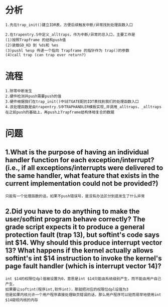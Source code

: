 # 分析
```
1.先在trap_init()建立IDR表，方便后续触发中断/异常找到处理函数入口

2.在trapentry.S中定义_alltraps，作为中断/异常的总入口，主要工作是
(1)按照Trapframe 的结构push值
(2)装载GD_KD 到 %ds和 %es
(3)pushl %esp 传递一个指向 Trapframe 的指针作为 trap()的参数
(4)call trap (can trap ever return?)
```

# 流程
```
1.除零中断发生
2.硬件检测并push需要push的值
3.硬件根据我们在trap_init()中SETGATE配的IDT表找到我们的处理函数入口
4.该处理函数是由trapentry.S中TRAPHANDLER模板实现,并调用_alltraps，_alltraps在之前push的基础上，再push上Trapframe结构体相复合的数据
```

# 问题
## 1.What is the purpose of having an individual handler function for each exception/interrupt? (i.e., if all exceptions/interrupts were delivered to the same handler, what feature that exists in the current implementation could not be provided?)
```
只能有一个处理函数的话，如果不push错误号，是没有办法区分到底发生了什么异常
```

## 2.Did you have to do anything to make the user/softint program behave correctly? The grade script expects it to produce a general protection fault (trap 13), but softint's code says int $14. Why should this produce interrupt vector 13? What happens if the kernel actually allows softint's int $14 instruction to invoke the kernel's page fault handler (which is interrupt vector 14)?
```
int $14的权限位dpl值被设置为0，意思是int $14只能由系统级别产生，而不能由用户自己产生，
如果要让softint(程序int,软件int)，那就把对应的权限位dpl设值为3
但是如果内核允许一个用户程序直接处理缺页错误的话，那么用户程序可以轻而易举地使用int $14窥视内核的内存
```
